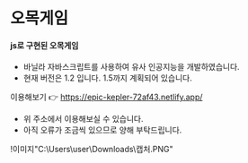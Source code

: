 # 오목게임





#### js로 구현된 오목게임
- 바닐라 자바스크립트를 사용하여 유사 인공지능을 개발하였습니다.
- 현재 버전은 1.2 입니다. 1.5까지 계획되어 있습니다.

이용해보기 👉 https://epic-kepler-72af43.netlify.app/ 
- 위 주소에서 이용해보실 수 있습니다.
- 아직 오류가 조금씩 있으므로 양해 부탁드립니다.

!이미지"C:\Users\user\Downloads\캡처.PNG"
